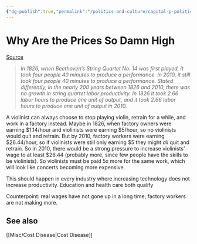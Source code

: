 ```yaml
---
{"dg-publish":true,"permalink":"/politics-and-culture/capital-p-politics/why-are-the-prices-so-damn-high/","tags":["books","politics","cost-disease","capitalism","widgets"],"noteIcon":1}
---
```


# Why Are the Prices So Damn High

[Source](https://slatestarcodex.com/2019/06/10/book-review-the-prices-are-too-dmn-high/)

> *In 1826, when Beethoven’s String Quartet No. 14 was first played, it took four people 40 minutes to produce a performance. In 2010, it still took four people 40 minutes to produce a performance. Stated differently, in the nearly 200 years between 1826 and 2010, there was no growth in string quartet labor productivity. In 1826 it took 2.66 labor hours to produce one unit of output, and it took 2.66 labor hours to produce one unit of output in 2010.*

A violinist can always choose to stop playing violin, retrain for a while, and work in a factory instead. Maybe in 1826, when factory owners were earning $1.14/hour and violinists were earning $5/hour, so no violinists would quit and retrain. But by 2010, factory workers were earning $26.44/hour, so if violinists were still only earning $5 they might _all_ quit and retrain. So in 2010, there would be a strong pressure to increase violinists’ wage to at least $26.44 (probably more, since few people have the skills to be violinists). So violinists must be paid 5x more for the same work, which will look like concerts becoming more expensive.

This should happen in every industry where increasing technology does not increase productivity. Education and health care both qualify

Counterpoint: real wages have not gone up in a long time; factory workers are not making more.

## See also
[[Misc/Cost Disease\|Cost Disease]]